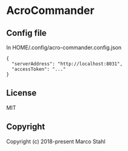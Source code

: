 # AcroCommander

## Config file

In HOME/.config/acro-commander.config.json
```
{
  "serverAddress": "http://localhost:8031",
  "accessToken": "..."
}

```

## License

MIT

## Copyright

Copyright (c) 2018-present Marco Stahl

